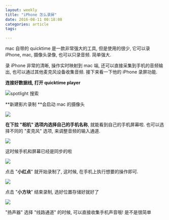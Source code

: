 ```yaml
---
layout: weekly
title: "iPhone 怎么录屏"
date: 2016-08-11 00:18:08
categories: article
tags:

---
```


mac 自带的 quicktime 是一款非常强大的工具, 但是使用的很少, 它可以录 iPhone, mac, 摄像头录像, 也可以只录音频. 简单强大.

录 iPhone 非常的清晰, 操作实时映射到 mac 端, 还可以直接采集到手机的音频输出, 也可以通过其他麦克风设备收集音频. 接下来看一下他的 iPhone 录屏功能.

**连接好数据线, 打开 quicktime player**

![spotlight 搜索](http://upload-images.jianshu.io/upload_images/1286586-473f56b8957677e6?imageMogr2/auto-orient/strip)

**新建影片录制 **会启动 mac 的摄像头

![](http://upload-images.jianshu.io/upload_images/1286586-d65bfe8cc3b3ac88?imageMogr2/auto-orient/strip)

**在下拉 "相机" 选项内选择自己的手机名称**, 就能看到自己的手机屏幕啦. 也可以选择不同的 "麦克风" 选项, 来调整音频的输入通道.

![](http://upload-images.jianshu.io/upload_images/1286586-6c9dbf32afd75177.gif?imageMogr2/auto-orient/strip)

这时候手机和屏幕已经是同步的啦

![](http://upload-images.jianshu.io/upload_images/1286586-beda5b9f524e47d3.gif?imageMogr2/auto-orient/strip)

点击 "**小红点**" 就开始录制了, 这时候, 在手机上执行想要的操作即可.

![](http://upload-images.jianshu.io/upload_images/1286586-89746cd914ea058b?imageMogr2/auto-orient/strip)

点击 "**小方块**" 结束录制, 选好位置存储好就好了

![](http://upload-images.jianshu.io/upload_images/1286586-f4e7ad34ceef8424?imageMogr2/auto-orient/strip)

"扬声器" 选择 "线路通道" 的时候, 可以直接收集手机声音哦! 是不是很简单

